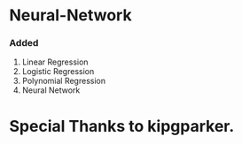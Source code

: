 # Neural-Network
 
 ### Added
 1. Linear Regression
 2. Logistic Regression
 3. Polynomial Regression
 4. Neural Network

# Special Thanks to kipgparker.

